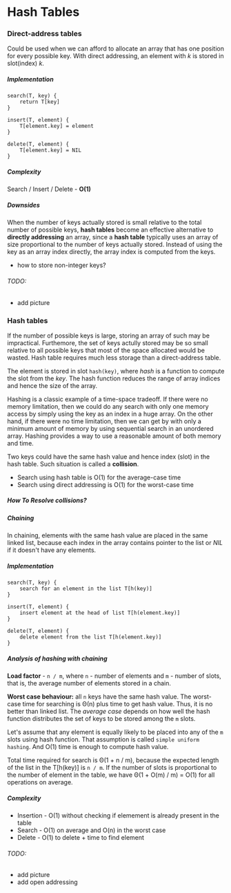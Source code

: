 # Hash Tables

### Direct-address tables

Could be used when we can afford to allocate an array that has one position for
every possible key. With direct addressing, an element with _k_ is stored in
slot(index) _k_.

##### Implementation

```
search(T, key) {
    return T[key]
}
```

```
insert(T, element) {
    T[element.key] = element
}
```

```
delete(T, element) {
    T[element.key] = NIL
}
```

##### Complexity

Search / Insert / Delete - **O(1)**

##### Downsides

When the number of keys actually stored is small relative to the total number of
possible keys, **hash tables** become an effective alternative to **directly
addressing** an array, since a **hash table** typically uses an array of size
proportional to the number of keys actually stored. Instead of using the key as
an array index directly, the array index is computed from the keys.

- how to store non-integer keys?

###### TODO:

- add picture

### Hash tables

If the number of possible keys is large, storing an array of such may be
impractical. Furthemore, the set of keys actully stored may be so small relative
to all possible keys that most of the space allocated would be wasted. Hash
table requires much less storage than a direct-address table.

The element is stored in slot `hash(key)`, where _hash_ is a function to compute
the slot from the _key_. The hash function reduces the range of array indices
and hence the size of the array.

Hashing is a classic example of a time-space tradeoff. If there were no memory
limitation, then we could do any search with only one memory access by simply
using the key as an index in a huge array. On the other hand, if there were no
time limitation, then we can get by with only a minimum amount of memory by
using sequential search in an unordered array. Hashing provides a way to use a
reasonable amount of both memory and time.

Two keys could have the same hash value and hence index (slot) in the hash
table. Such situation is called a **collision**.

- Search using hash table is O(1) for the average-case time
- Search using direct addressing is O(1) for the worst-case time

##### How To Resolve collisions?

##### Chaining

In chaining, elements with the same hash value are placed in the same linked
list, because each index in the array contains pointer to the list or _NIL_ if
it doesn't have any elements.

##### Implementation

```
search(T, key) {
    search for an element in the list T[h(key)]
}
```

```
insert(T, element) {
    insert element at the head of list T[h(element.key)]
}
```

```
delete(T, element) {
    delete element from the list T[h(element.key)]
}
```

##### Analysis of hashing with chaining

**Load factor** - `n / m`, where `n` - number of elements and `m` - number of
slots, that is, the average number of elements stored in a chain.

**Worst case behaviour:** all `n` keys have the same hash value. The worst-case
time for searching is Θ(n) plus time to get hash value. Thus, it is no better
than linked list. The _average case_ depends on how well the hash function
distributes the set of keys to be stored among the `m` slots.

Let's assume that any element is equally likely to be placed into any of the `m`
slots using hash function. That assumption is called `simple uniform hashing`.
And O(1) time is enough to compute hash value.

Total time required for search is Θ(1 + n / m), because the expected length of
the list in the T[h(key)] is `n / m`. If the number of slots is proportional to
the number of element in the table, we have Θ(1 + O(m) / m) = O(1) for all
operations on average.

##### Complexity

- Insertion - O(1) without checking if elemement is already present in the table
- Search - O(1) on average and O(n) in the worst case
- Delete - O(1) to delete + time to find element

###### TODO:

- add picture
- add open addressing

